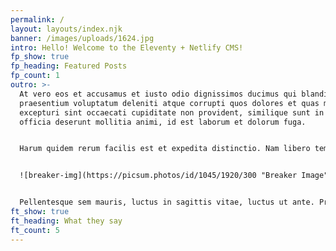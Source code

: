 ```yaml
---
permalink: /
layout: layouts/index.njk
banner: /images/uploads/1624.jpg
intro: Hello! Welcome to the Eleventy + Netlify CMS!
fp_show: true
fp_heading: Featured Posts
fp_count: 1
outro: >-
  At vero eos et accusamus et iusto odio dignissimos ducimus qui blanditiis
  praesentium voluptatum deleniti atque corrupti quos dolores et quas molestias
  excepturi sint occaecati cupiditate non provident, similique sunt in culpa qui
  officia deserunt mollitia animi, id est laborum et dolorum fuga. 


  Harum quidem rerum facilis est et expedita distinctio. Nam libero tempore, cum soluta nobis est eligendi optio cumque nihil impedit quo minus id quod maxime placeat facere possimus, omnis voluptas assumenda est, omnis dolor repellendus. Temporibus autem quibusdam et aut officiis debitis aut rerum necessitatibus saepe eveniet ut et voluptates repudiandae sint et molestiae non recusandae. Itaque earum rerum hic tenetur a sapiente delectus, ut aut reiciendis voluptatibus maiores alias consequatur aut perferendis doloribus asperiores repellat.


  ![breaker-img](https://picsum.photos/id/1045/1920/300 "Breaker Image")


  Pellentesque sem mauris, luctus in sagittis vitae, luctus ut ante. Praesent diam lacus, tempor ut egestas eu, aliquet non velit. Quisque vel turpis malesuada, eleifend diam eget, consequat sem. Quisque ultricies magna sit amet tempor vulputate. Proin eu scelerisque neque. Quisque lobortis faucibus orci sed laoreet. Nulla tincidunt feugiat tellus. Donec feugiat luctus tellus, non aliquam massa ornare eget. Maecenas et gravida justo. Sed finibus sit amet ligula vitae ultrices. Phasellus ac dolor augue. Sed sollicitudin eros eget turpis egestas, quis hendrerit tortor varius. Mauris et neque elementum, volutpat dolor ac, egestas nisl.
ft_show: true
ft_heading: What they say
ft_count: 5
---
```

